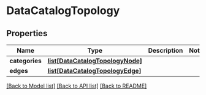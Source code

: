 # DataCatalogTopology

## Properties
Name | Type | Description | Notes
------------ | ------------- | ------------- | -------------
**categories** | [**list[DataCatalogTopologyNode]**](DataCatalogTopologyNode.md) |  | 
**edges** | [**list[DataCatalogTopologyEdge]**](DataCatalogTopologyEdge.md) |  | 

[[Back to Model list]](../README.md#documentation-for-models) [[Back to API list]](../README.md#documentation-for-api-endpoints) [[Back to README]](../README.md)


